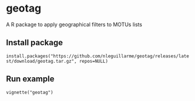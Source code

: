 # geotag
A R package to apply geographical filters to MOTUs lists 

## Install package
`
install.packages("https://github.com/nleguillarme/geotag/releases/latest/download/geotag.tar.gz", repos=NULL)
`
## Run example
`
vignette("geotag")
`
